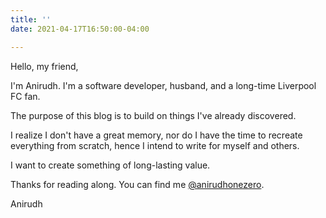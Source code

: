 ```yaml
---
title: ''
date: 2021-04-17T16:50:00-04:00

---
```

Hello, my friend,

I'm Anirudh. I'm a software developer, husband, and a long-time Liverpool FC fan. 

The purpose of this blog is to build on things I've already discovered.

I realize I don't have a great memory, nor do I have the time to recreate everything from scratch, hence I intend to write for myself and others.

I want to create something of long-lasting value.

Thanks for reading along. You can find me [@anirudhonezero](https://twitter.com/AnirudhOneZero).

Anirudh